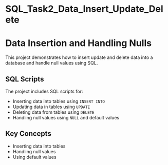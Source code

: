 # SQL_Task2_Data_Insert_Update_Delete
# Data Insertion and Handling Nulls

This project demonstrates how to insert update and delete data into a database and handle null values using SQL.

## SQL Scripts
The project includes SQL scripts for:

* Inserting data into tables using `INSERT INTO`
*  Updating data in tables using `UPDATE`
* Deleting data from tables using `DELETE`
* Handling null values using `NULL` and default values

## Key Concepts
* Inserting data into tables
* Handling null values
* Using default values

